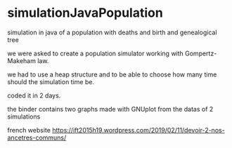 # simulationJavaPopulation
simulation in java of a population with deaths and birth and genealogical tree

we were asked to create a population simulator working with Gompertz-Makeham law.

we had to use a heap structure
and to be able to choose how many time should the simulation time be.

coded it in 2 days.

the binder contains two graphs made with GNUplot from the datas of 2 simulations 

french website 
https://ift2015h19.wordpress.com/2019/02/11/devoir-2-nos-ancetres-communs/
